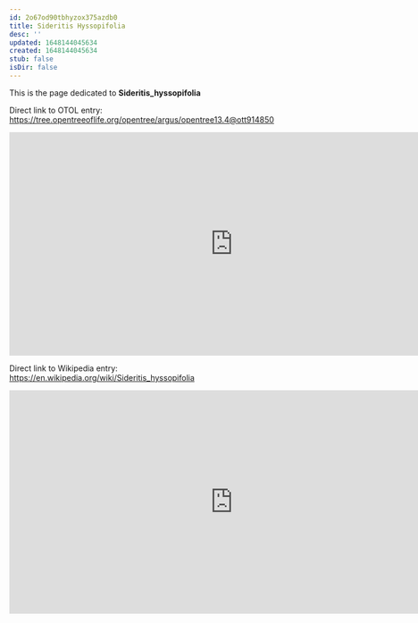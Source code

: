 ```yaml
---
id: 2o67od90tbhyzox375azdb0
title: Sideritis Hyssopifolia
desc: ''
updated: 1648144045634
created: 1648144045634
stub: false
isDir: false
---
```

This is the page dedicated to **Sideritis_hyssopifolia**


Direct link to OTOL entry: https://tree.opentreeoflife.org/opentree/argus/opentree13.4@ott914850



<html>
    <body>
    <iframe src="https://tree.opentreeoflife.org/opentree/argus/opentree13.4@ott914850"
    width="800" height="400" frameborder="0" allowfullscreen> </iframe>
    </body>
</html>
    


Direct link to Wikipedia entry: https://en.wikipedia.org/wiki/Sideritis_hyssopifolia



<html>
    <body>
    <iframe src="https://en.wikipedia.org/wiki/Sideritis_hyssopifolia"
    width="800" height="400" frameborder="0" allowfullscreen> </iframe>
    </body>
</html>
    
